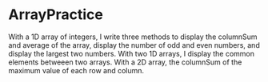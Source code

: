 # ArrayPractice
With a 1D array of integers, I write three methods to 
display the columnSum and average of the array, display the number of odd and even
numbers, and display the largest two numbers. With two 1D arrays, I display
the common elements betweeen two arrays. With a 2D array, the columnSum of the 
maximum value of each row and column. 
